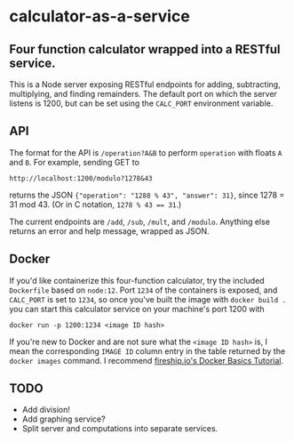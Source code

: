 # calculator-as-a-service
Four function calculator wrapped into a RESTful service. 
---  
This is a Node server exposing RESTful endpoints for adding, subtracting, multiplying, and finding remainders. 
The default port on which the server listens is 1200, but can be set using the `CALC_PORT` environment variable.

## API  
The format for the API is `/operation?A&B` to perform `operation` with floats `A` and `B`. For example, sending GET to 

  `http://localhost:1200/modulo?1278&43`
  
returns the JSON `{"operation": "1288 % 43", "answer": 31}`, since 1278 = 31 mod 43. (Or in C notation, `1278 % 43 == 31`.)  

The current endpoints are `/add`, `/sub`, `/mult`, and `/modulo`. Anything else returns an error and help message, wrapped as JSON. 

## Docker
If you'd like containerize this four-function calculator, try the included `Dockerfile` based on `node:12`. 
Port `1234` of the containers is exposed, and `CALC_PORT` is set to `1234`, so once you've built the
image with `docker build .` you can start this calculator service on your machine's port 1200 with  

  `docker run -p 1200:1234 <image ID hash>`
  
If you're new to Docker and are not sure what the `<image ID hash>` is, I mean the corresponding `IMAGE ID` column entry in the table
returned by the `docker images` command. I recommend [fireship.io's Docker Basics Tutorial](https://fireship.io/lessons/docker-basics-tutorial-nodejs/).

## TODO
- Add division!
- Add graphing service?
- Split server and computations into separate services. 
